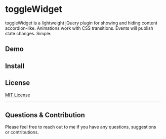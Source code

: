# toggleWidget

toggleWidget is a lightweight jQuery plugin for showing and hiding content accordion-like.
Animations work with CSS transitions. Events will publish state changes. Simple.

## Demo


## Install


## License

[MIT License](https://github.com/floriancapelle/jquery-flex-modal/blob/master/LICENSE)

------------------

## Questions & Contribution
Please feel free to reach out to me if you have any questions, suggestions or contributions.
